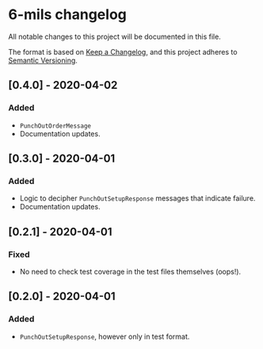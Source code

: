 # 6-mils changelog

All notable changes to this project will be documented in this file.

The format is based on [Keep a Changelog](https://keepachangelog.com/en/1.0.0/), and this project adheres to [Semantic Versioning](https://semver.org/spec/v2.0.0.html).

## [0.4.0] - 2020-04-02

### Added

* `PunchOutOrderMessage`
* Documentation updates.

## [0.3.0] - 2020-04-01

### Added

* Logic to decipher `PunchOutSetupResponse` messages that indicate failure.
* Documentation updates.

## [0.2.1] - 2020-04-01

### Fixed

* No need to check test coverage in the test files themselves (oops!).


## [0.2.0] - 2020-04-01

### Added

* `PunchOutSetupResponse`, however only in test format.
